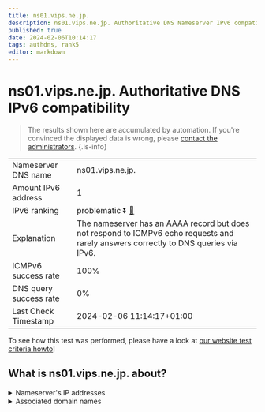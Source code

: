 ```yaml
---
title: ns01.vips.ne.jp.
description: ns01.vips.ne.jp. Authoritative DNS Nameserver IPv6 compatibility
published: true
date: 2024-02-06T10:14:17
tags: authdns, rank5
editor: markdown
---
```


# ns01.vips.ne.jp. Authoritative DNS IPv6 compatibility

> The results shown here are accumulated by automation. If you're convinced the displayed data is wrong, please [contact the administrators](/howto/chat). 
{.is-info}




|   |   |
| - | - |
| Nameserver DNS name | ns01.vips.ne.jp.
| Amount IPv6 address | 1
| IPv6 ranking | problematic :arrow_double_down: [🔗](/howto/ranking) |
| Explanation | The nameserver has an AAAA record but does not respond to ICMPv6 echo requests and rarely answers correctly to DNS queries via IPv6. |
| ICMPv6 success rate | 100%|
| DNS query success rate | 0% |
| Last Check Timestamp | 2024-02-06 11:14:17+01:00 |

To see how this test was performed, please have a look at [our website test criteria howto](/howto/testcriteria/authdns)!


## What is ns01.vips.ne.jp. about?




<details>
<summary>Nameserver's IP addresses</summary>

2001:278:103c:1::1

</details>



<details>
<summary>Associated domain names</summary>

www.jp-bank.japanpost.jp

</details>
